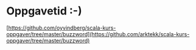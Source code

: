 # Oppgavetid :-) #

[https://github.com/oyvindberg/scala-kurs-oppgaver/tree/master/buzzword](https://github.com/arktekk/scala-kurs-oppgaver/tree/master/buzzword)
